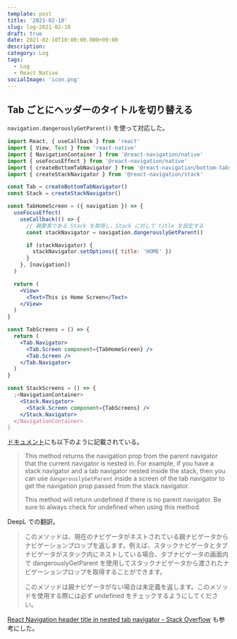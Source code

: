 ```yaml
---
template: post
title: '2021-02-10'
slug: log-2021-02-10
draft: true
date: 2021-02-10T10:00:00.000+09:00
description:
category: Log
tags:
  - Log
  - React Native
socialImage: 'icon.png'
---
```


## Tab ごとにヘッダーのタイトルを切り替える

`navigation.dangerouslyGetParent()` を使って対応した。

```jsx
import React, { useCallback } from 'react'
import { View, Text } from 'react-native'
import { NavigationContainer } from '@react-navigation/native'
import { useFocusEffect } from '@react-navigation/native'
import { createBottomTabNavigator } from '@react-navigation/bottom-tabs'
import { createStackNavigator } from '@react-navigation/stack'

const Tab = createBottomTabNavigator()
const Stack = createStackNavigator()

const TabHomeScreen = ({ navigation }) => {
  useFocusEffect(
    useCallback(() => {
      // 親要素である Stack を取得し、Stack に対して title を設定する
      const stackNavigator = navigation.dangerouslyGetParent()

      if (stackNavigator) {
        stackNavigator.setOptions({ title: 'HOME' })
      }
    }, [navigation])
  )

  return (
    <View>
      <Text>This is Home Screen</Text>
    </View>
  )
}

const TabScreens = () => {
  return (
    <Tab.Navigator>
      <Tab.Screen component={TabHomeScreen} />
      <Tab.Screen />
    </Tab.Navigator>
  )
}

const StackScreens = () => {
  ;<NavigationContainer>
    <Stack.Navigator>
      <Stack.Screen component={TabScreens} />
    </Stack.Navigator>
  </NavigationContainer>
}
```

[ドキュメント](https://reactnavigation.org/docs/navigation-prop/#dangerouslygetparent)にも以下のように記載されている。

> This method returns the navigation prop from the parent navigator that the current navigator is nested in. For example, if you have a stack navigator and a tab navigator nested inside the stack, then you can use `dangerouslyGetParent` inside a screen of the tab navigator to get the navigation prop passed from the stack navigator.
>
> This method will return undefined if there is no parent navigator. Be sure to always check for undefined when using this method.

DeepL での翻訳。

> このメソッドは、現在のナビゲータがネストされている親ナビゲータからナビゲーションプロップを返します。例えば、スタックナビゲータとタブナビゲータがスタック内にネストしている場合、タブナビゲータの画面内で dangerouslyGetParent を使用してスタックナビゲータから渡されたナビゲーションプロップを取得することができます。
>
> このメソッドは親ナビゲータがない場合は未定義を返します。このメソッドを使用する際には必ず undefined をチェックするようにしてください。

[React Navigation header title in nested tab navigator - Stack Overflow](https://stackoverflow.com/questions/60363195/react-navigation-header-title-in-nested-tab-navigator) も参考にした。
